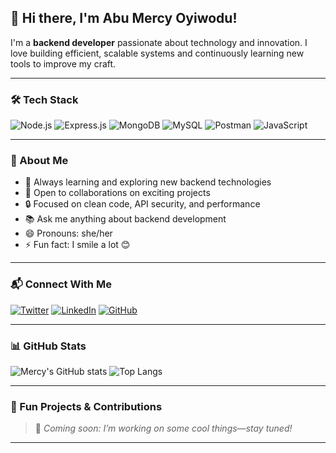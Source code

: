 ## 👋 Hi there, I'm Abu Mercy Oyiwodu!

I'm a **backend developer** passionate about technology and innovation. I love building efficient, scalable systems and continuously learning new tools to improve my craft.

---

### 🛠️ Tech Stack
![Node.js](https://img.shields.io/badge/-Node.js-339933?style=for-the-badge&logo=node.js&logoColor=white)
![Express.js](https://img.shields.io/badge/-Express.js-black?style=for-the-badge&logo=express&logoColor=white)
![MongoDB](https://img.shields.io/badge/-MongoDB-4EA94B?style=for-the-badge&logo=mongodb&logoColor=white)
![MySQL](https://img.shields.io/badge/-MySQL-00758F?style=for-the-badge&logo=mysql&logoColor=white)
![Postman](https://img.shields.io/badge/-Postman-FF6C37?style=for-the-badge&logo=postman&logoColor=white)
![JavaScript](https://img.shields.io/badge/-JavaScript-F7DF1E?style=for-the-badge&logo=javascript&logoColor=black)

---

### 🌱 About Me
- 🧠 Always learning and exploring new backend technologies
- 🤝 Open to collaborations on exciting projects
- 🔒 Focused on clean code, API security, and performance
- 📚 Ask me anything about backend development
- 😄 Pronouns: she/her
- ⚡ Fun fact: I smile a lot 😊

---

### 📬 Connect With Me

[![Twitter](https://img.shields.io/badge/-Twitter-1DA1F2?style=flat-square&logo=twitter&logoColor=white)](https://twitter.com/mercy_abu13483)
[![LinkedIn](https://img.shields.io/badge/-LinkedIn-0077B5?style=flat-square&logo=linkedin&logoColor=white)](https://linkedin.com/in/abu-mercy-oyiwodu/)
[![GitHub](https://img.shields.io/badge/-GitHub-181717?style=flat-square&logo=github&logoColor=white)](https://github.com/mercyOyiwodu)

---

### 📊 GitHub Stats

![Mercy's GitHub stats](https://github-readme-stats.vercel.app/api?username=mercyOyiwodu&show_icons=true&theme=radical)
![Top Langs](https://github-readme-stats.vercel.app/api/top-langs/?username=mercyOyiwodu&layout=compact&theme=radical)

---

### 🧩 Fun Projects & Contributions

> 🚧 *Coming soon: I’m working on some cool things—stay tuned!*

---

